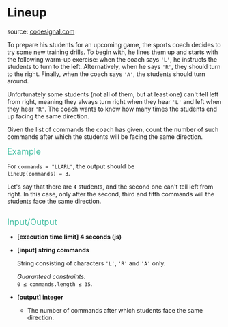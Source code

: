 <h1>Lineup</h1>
<p>source: <a href="https://www.codesignal.com/">codesignal.com</a>
<div><p>To prepare his students for an upcoming game, the sports coach decides to try some new training drills. To begin with, he lines them up and starts with the following warm-up exercise: when the coach says <code>'L'</code>, he instructs the students to turn to the left. Alternatively, when he says <code>'R'</code>, they should turn to the right. Finally, when the coach says <code>'A'</code>, the students should turn around.</p>
<p>Unfortunately some students (not all of them, but at least one) can't tell left from right, meaning they always turn right when they hear <code>'L'</code> and left when they hear <code>'R'</code>. The coach wants to know how many times the students end up facing the same direction.</p>
<p>Given the list of commands the coach has given, count the number of such commands after which the students will be facing the same direction.</p>
<p><span style="color:#44BFA3;font-size:1.4em">Example</span></p>
<p>For <code>commands = "LLARL"</code>, the output should be<br>
<code>lineUp(commands) = 3</code>.</p>
<p>Let's say that there are <code>4</code> students, and the second one can't tell left from right. In this case, only after the second, third and fifth commands will the students face the same direction.</p>
<p><img src="https://codesignal.s3.amazonaws.com/tasks/lineUp/img/example.png?_tm=1551538320507" alt=""></p>
<p><span style="color:#44BFA3;font-size:1.4em">Input/Output</span></p>
<ul>
<li>
<p><strong>[execution time limit] 4 seconds (js)</strong></p>
</li>
<li>
<p><strong>[input] string commands</strong></p>
<p>String consisting of characters <code>'L'</code>, <code>'R'</code> and <code>'A'</code> only.</p>
<p><em>Guaranteed constraints:</em><br>
<code>0 ≤ commands.length ≤ 35</code>.</p>
</li>
<li>
<p><strong>[output] integer</strong></p>
<ul>
<li>The number of commands after which students face the same direction.</li>
</ul>
</li>
</ul>
</div>
